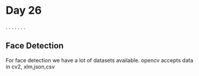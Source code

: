 # Day 26
.
.
.
.
.
.
.
## Face Detection
For face detection we have a lot of datasets available.
opencv accepts data in cv2, xlm,json,csv
